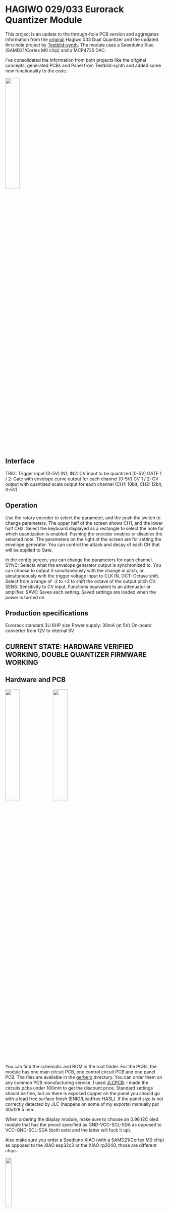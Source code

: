 # HAGIWO 029/033 Eurorack Quantizer Module

This project is an update to the through-hole PCB version and aggregates information from the [original](https://note.com/solder_state/n/nb8b9a2f212a2) Hagiwo 033 Dual Quantizer and the updated thru-hole project by [Testbild-synth](https://github.com/Testbild-synth/HAGIWO-029-033-Eurorack-quantizer). The module uses a Seeeduino Xiao (SAMD21/Cortex M0 chip) and a MCP4725 DAC.

I've consolidated the information from both projects like the original concepts, generated PCBs and Panel from Testbild-synth and added some new functionality to the code.

<img src="images/in_rack.jpg" width="30%" height="30%">

## Interface

TRIG: Trigger input (0-5V)
IN1, IN2: CV input to be quantized (0-5V)
GATE 1 / 2: Gate with envelope curve output for each channel (0-5V)
CV 1 / 2: CV output with quantized scale output for each channel (CH1: 10bit, CH2: 12bit, 0-5V)

## Operation

Use the rotary encoder to select the parameter, and the push the switch to change parameters.
The upper half of the screen shows CH1, and the lower half CH2. Select the keyboard displayed as a rectangle to select the note for which quantization is enabled. Pushing the encoder enables or disables the selected note.
The parameters on the right of the screen are for setting the envelope generator. You can control the attack and decay of each CH that will be applied to Gate.

In the config screen, you can change the parameters for each channel.
SYNC: Selects what the envelope generator output is synchronized to. You can choose to output it simultaneously with the change in pitch, or simultaneously with the trigger voltage input to CLK IN.
OCT: Octave shift. Select from a range of -2 to +2 to shift the octave of the output pitch CV.
SENS: Sensitivity to CV input. Functions equivalent to an attenuator or amplifier.
SAVE: Saves each setting. Saved settings are loaded when the power is turned on.

## Production specifications

Eurorack standard 3U 6HP size
Power supply: 30mA (at 5V)
On-board converter from 12V to internal 5V

## CURRENT STATE: HARDWARE VERIFIED WORKING, DOUBLE QUANTIZER FIRMWARE WORKING


## Hardware and PCB

<img src="images/front_1.jpg" width="30%" height="30%"><img src="images/front_2.jpg" width="30%" height="30%">

You can find the schematic and BOM in the root folder.
For the PCBs, the module has one main circuit PCB, one control circuit PCB and one panel PCB. The files are available in the [gerbers](./gerbers/) directory.
You can order them on any common PCB manufacturing service, I used [JLCPCB](https://jlcpcb.com/). I made the circuits pcbs under 100mm to get the discount price.
Standard settings should be fine, but as there is exposed copper on the panel you should go with a lead free surface finish (ENIG/Leadfree HASL).
If the panel size is not correctly detected by JLC (happens on some of my exports) manually put 30x128.5 mm.

When ordering the display module, make sure to choose an 0.96 I2C oled module that has the pinout specified as GND-VCC-SCL-SDA as opposed to VCC-GND-SCL-SDA (both exist and the latter will fuck it up).

Also make sure you order a Seediuno XIAO (with a SAMD21/Cortex M0 chip) as opposed to the XIAO esp32c3 or the XIAO rp2040, those are different chips.

<img src="images/display.jpg" width="20%" height="20%">

## Assembly

When assembling, you can either use a header for the screen or solder it directly, as it is a litte too tall.
The 7805 voltage regulator is optional, if you do not want to use it, simply solder the SEL header on the back of the main pcb to BOARD instead of REG (meaning you bridge the connection to choose your 5v voltage source to either be 12 regulated to 5v, or a 5V connection of your rack power if you have it).

## Tuning

There are two things  in the circuit that need to be tuned for: The input resistor divider going from 5V to 3.3V, and the output opamp gain to go from 3.3 back to 5V.
I will provide a script to help with this and a detailed description in the future, but for now the short version is: Input resistors are compensated for in code with the ADC_calb parameters. Output gain is adjusted using the trimmers on the main pcb.

## Arduino Code

### Double Quantizer

HAGIWO did great work, but I decided to make some changes to the Arduino code because I had ADC issues on my seeduino Xiao.

The main changes are:

- HAGIWO had a check that cv is only updated then there's a big enough change from the last value. I took this out since I want to be able to process slow cv changes (i.e. from LFOs), also.
- I followed suggestions from [this very nice blog about adc accuracy on samd21](https://blog.thea.codes/getting-the-most-out-of-the-samd21-adc/). With lower input impedance and the changes from this blog, the readings got a lot more accurate on mine. Downside is more latency (in the single ms range) but frankly im willing to take that for more stability/less noise.
- Also, to make use of this, the note calculation is now done with 12 bit instead of downsampling the adc values to 10 bit.
- Comment out the specified lines in the code if you dont want the slower adc.

## TODO

- Test and verify SH101 firmware
- maybe add display indication for played notes
